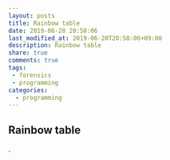 ```yaml
---
layout: posts
title: Rainbow table
date: 2019-06-20 20:58:06
last_modified_at: 2019-06-20T20:58:06+09:00
description: Rainbow table
share: true
comments: true
tags:
 - forensics
 - programming
categories:
  - programming
---
```


## Rainbow table
.

